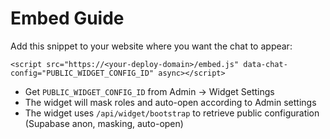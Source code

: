# Embed Guide

Add this snippet to your website where you want the chat to appear:

```
<script src="https://<your-deploy-domain>/embed.js" data-chat-config="PUBLIC_WIDGET_CONFIG_ID" async></script>
```

- Get `PUBLIC_WIDGET_CONFIG_ID` from Admin → Widget Settings
- The widget will mask roles and auto-open according to Admin settings
- The widget uses `/api/widget/bootstrap` to retrieve public configuration (Supabase anon, masking, auto-open)

